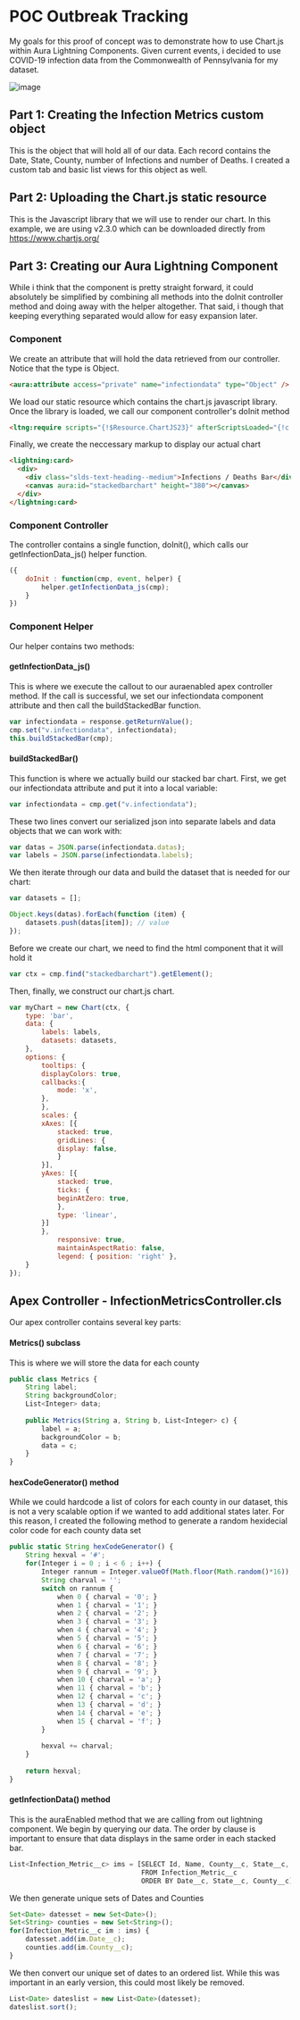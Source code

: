 # POC Outbreak Tracking
My goals for this proof of concept was to demonstrate how to use Chart.js within Aura Lightning Components.  Given current events, i decided to use COVID-19 infection data from the Commonwealth of Pennsylvania for my dataset.

![image](https://user-images.githubusercontent.com/1509672/77087221-3e2a4a00-69d9-11ea-8f85-5da916c8fc9f.png)

## Part 1: Creating the Infection Metrics custom object
This is the object that will hold all of our data.  Each record contains the Date, State, County, number of Infections and number of Deaths.  I created a custom tab and basic list views for this object as well.

## Part 2:  Uploading the Chart.js static resource
This is the Javascript library that we will use to render our chart.  In this example, we are using v2.3.0 which can be downloaded directly from https://www.chartjs.org/

## Part 3:  Creating our Aura Lightning Component
While i think that the component is pretty straight forward, it could absolutely be simplified by combining all methods into the doInit controller method and doing away with the helper altogether.  That said, i though that keeping everything separated would allow for easy expansion later.

### Component
We create an attribute that will hold the data retrieved from our controller.  Notice that the type is Object.
```html
<aura:attribute access="private" name="infectiondata" type="Object" />
```

We load our static resource which contains the chart.js javascript library.  Once the library is loaded, we call our component controller's doInit method
```html
<ltng:require scripts="{!$Resource.ChartJS23}" afterScriptsLoaded="{!c.doInit}" />
```

Finally, we create the neccessary markup to display our actual chart
```html
<lightning:card>
  <div>
    <div class="slds-text-heading--medium">Infections / Deaths Bar</div>
    <canvas aura:id="stackedbarchart" height="380"></canvas>
  </div>
</lightning:card>
```

### Component Controller
The controller contains a single function, doInit(), which calls our getInfectionData_js() helper function.
```javascript
({
    doInit : function(cmp, event, helper) {
        helper.getInfectionData_js(cmp); 
    }
})
```

### Component Helper
Our helper contains two methods:

#### getInfectionData_js()
This is where we execute the callout to our auraenabled apex controller method. If the call is successful, we set our infectiondata component attribute and then call the buildStackedBar function.
```javascript
var infectiondata = response.getReturnValue();
cmp.set("v.infectiondata", infectiondata);
this.buildStackedBar(cmp);
```

#### buildStackedBar()
This function is where we actually build our stacked bar chart.  First, we get our infectiondata attribute and put it into a local variable:
```javascript
var infectiondata = cmp.get("v.infectiondata");
```

These two lines convert our serialized json into separate labels and data objects that we can work with:
```javascript
var datas = JSON.parse(infectiondata.datas);
var labels = JSON.parse(infectiondata.labels);
```

We then iterate through our data and build the dataset that is needed for our chart:
```javascript
var datasets = [];

Object.keys(datas).forEach(function (item) {
    datasets.push(datas[item]); // value
});
```

Before we create our chart, we need to find the html component that it will hold it
```javascript
var ctx = cmp.find("stackedbarchart").getElement();
```

Then, finally, we construct our chart.js chart.
```javascript
var myChart = new Chart(ctx, {
    type: 'bar',
    data: {
        labels: labels,
        datasets: datasets,
    },
    options: {
        tooltips: {
        displayColors: true,
        callbacks:{
            mode: 'x',
        },
        },
        scales: {
        xAxes: [{
            stacked: true,
            gridLines: {
            display: false,
            }
        }],
        yAxes: [{
            stacked: true,
            ticks: {
            beginAtZero: true,
            },
            type: 'linear',
        }]
        },
            responsive: true,
            maintainAspectRatio: false,
            legend: { position: 'right' },
    }
});    
```




## Apex Controller - InfectionMetricsController.cls

Our apex controller contains several key parts:

#### Metrics() subclass
This is where we will store the data for each county
```javascript
public class Metrics {
    String label;
    String backgroundColor;
    List<Integer> data;
    
    public Metrics(String a, String b, List<Integer> c) {
        label = a;
        backgroundColor = b;
        data = c;
    } 
}
```

#### hexCodeGenerator() method
While we could hardcode a list of colors for each county in our dataset, this is not a very scalable option if we wanted to add additional states later.  For this reason, I created the following method to generate a random hexidecial color code for each county data set
```javascript
public static String hexCodeGenerator() {
    String hexval = '#';
    for(Integer i = 0 ; i < 6 ; i++) {
        Integer rannum = Integer.valueOf(Math.floor(Math.random()*16));
        String charval = '';
        switch on rannum {
            when 0 { charval = '0'; }
            when 1 { charval = '1'; }
            when 2 { charval = '2'; }
            when 3 { charval = '3'; }
            when 4 { charval = '4'; }
            when 5 { charval = '5'; }
            when 6 { charval = '6'; }
            when 7 { charval = '7'; }
            when 8 { charval = '8'; }
            when 9 { charval = '9'; }
            when 10 { charval = 'a'; }
            when 11 { charval = 'b'; }
            when 12 { charval = 'c'; }
            when 13 { charval = 'd'; }
            when 14 { charval = 'e'; }
            when 15 { charval = 'f'; }
        }
        
        hexval += charval;
    }
    
    return hexval;
}
```

#### getInfectionData() method
This is the auraEnabled method that we are calling from out lightning component.  We begin by querying our data.  The order by clause is important to ensure that data displays in the same order in each stacked bar.
```javascript
List<Infection_Metric__c> ims = [SELECT Id, Name, County__c, State__c, Infections__c, Deaths__c, Date__c
                                 FROM Infection_Metric__c
                                 ORDER BY Date__c, State__c, County__c];
```

We then generate unique sets of Dates and Counties
```javascript
Set<Date> datesset = new Set<Date>();
Set<String> counties = new Set<String>();
for(Infection_Metric__c im : ims) {
    datesset.add(im.Date__c);
    counties.add(im.County__c);
}
```

We then convert our unique set of dates to an ordered list.  While this was important in an early version, this could most likely be removed.
```javascript
List<Date> dateslist = new List<Date>(datesset);
dateslist.sort();
```
